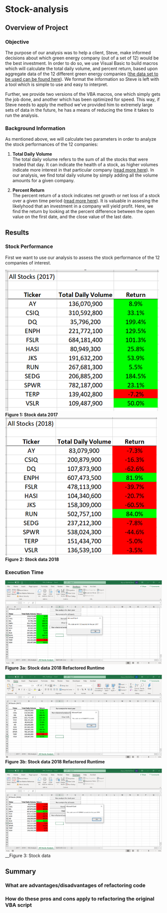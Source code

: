 # Stock-analysis

## Overview of Project

### Objective
The purpose of our analysis was to help a client, Steve, make informed decisions about which green energy company (out of a set of 12) would be the best investment. In order to do so, we use Visual Basic to build macros which will calculate the total daily volume, and percent return, based upon aggregate data of the 12 different green energy companies ([the data set to be used can be found here](Resources/VBA_Challenge.xlsm)). We format the information so Steve is left with a tool which is simple to use and easy to interpret. 

Further, we provide two versions of the VBA macros, one which simply gets the job done, and another which has been optimized for speed. This way, if Steve needs to apply the method we've provided him to extremely large sets of data in the future, he has a means of reducing the time it takes to run the analysis. 

### Background Information

As mentioned above, we will calculate two parameters in order to analyze the stock performances of the 12 companies:

1. __Total Daily Volume__  
The total daily volume refers to the sum of all the stocks that were traded that day. It can indicate the health of a stock, as higher volumes indicate more interest in that particular company ([read more here](https://www.investorsunderground.com/stock-volume/)). In our analysis, we find total daily volume by simply adding all the volume amounts for a given company.

2. __Percent Return__  
The percent return of a stock indicates net growth or net loss of a stock over a given time period ([read more here](https://finance.zacks.com/stock-market-returns-work-6598.html)). It is valuable in assesing the likelyhood that an investment in a company will yield profit. Here, we find the return by looking at the percent difference between the open value on the first date, and the close value of the last date.

## Results

### Stock Performance

First we want to use our analysis to assess the stock performance of the 12 companies of interest. 

![alt text](https://github.com/aamotz001/Stock-analysis/blob/main/Resources/Stocks_2017.png)
__Figure 1: Stock data 2017__
![alt text](https://github.com/aamotz001/Stock-analysis/blob/main/Resources/Stocks_2018.png)
__Figure 2: Stock data 2018__

### Execution Time

![alt text](https://github.com/aamotz001/Stock-analysis/blob/main/Resources/VBA_Challenge_2017.png)
__Figure 3a: Stock data 2018 Refactored Runtime__

![alt text](https://github.com/aamotz001/Stock-analysis/blob/main/Resources/VBA_Challenge_OLD_2017.png)
__Figure 3b: Stock data 2018 Refactored Runtime__

![alt text](https://github.com/aamotz001/Stock-analysis/blob/main/Resources/VBA_Challenge_2018.png)
__Figure 3: Stock data 

## Summary

### What are advantages/disadvantages of refactoring code

### How do these pros and cons apply to refactoring the original VBA script



